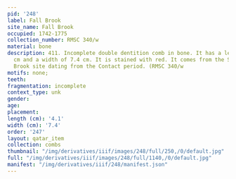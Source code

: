 ```yaml
---
pid: '248'
label: Fall Brook
site_name: Fall Brook
occupied: 1742-1775
collection_number: RMSC 340/w
material: bone
description: 411. Incomplete double dentition comb in bone. It has a length of 4.1
  cm and a width of 7.4 cm. It is stained with red. It comes from the Seneca FalI
  Brook site dating from the Contact period. (RMSC 340/w
motifs: none;
teeth:
fragmentation: incomplete
context_type: unk
gender:
age:
placement:
length (cm): '4.1'
width (cm): '7.4'
order: '247'
layout: qatar_item
collection: combs
thumbnail: "/img/derivatives/iiif/images/248/full/250,/0/default.jpg"
full: "/img/derivatives/iiif/images/248/full/1140,/0/default.jpg"
manifest: "/img/derivatives/iiif/248/manifest.json"
---
```

